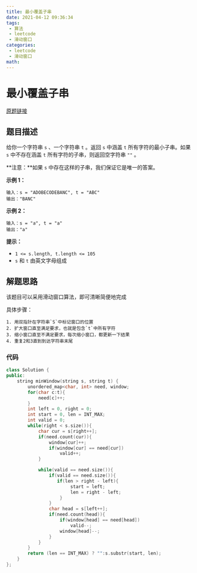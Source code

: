 ```yaml
---
title: 最小覆盖子串
date: 2021-04-12 09:36:34
tags:
 - 算法
 - leetcode
 - 滑动窗口
categories:
 - leetcode
 - 滑动窗口
math:
---
```


# 最小覆盖子串

[原题链接](https://leetcode-cn.com/problems/minimum-window-substring/)

## 题目描述

给你一个字符串 `s` 、一个字符串 `t` 。返回 `s` 中涵盖 `t` 所有字符的最小子串。如果 `s` 中不存在涵盖 `t` 所有字符的子串，则返回空字符串 `""` 。

**注意：**如果 `s` 中存在这样的子串，我们保证它是唯一的答案。

<!-- more -->

**示例 1：**

```
输入：s = "ADOBECODEBANC", t = "ABC"
输出："BANC"
```

**示例 2：**

```
输入：s = "a", t = "a"
输出："a"
```

 

**提示：**

- `1 <= s.length, t.length <= 105`
- `s` 和 `t` 由英文字母组成

## 解题思路

该题目可以采用滑动窗口算法，即可清晰简便地完成

具体步骤：

	1. 用双指针在字符串`S`中标记窗口的位置
 	2. 扩大窗口直至满足要求，也就是包含`t`中所有字符
 	3. 缩小窗口直至不满足要求，每次缩小窗口，都更新一下结果
 	4. 重复2和3直到到达字符串末尾

### 代码

```cpp
class Solution {
public:
    string minWindow(string s, string t) {
        unordered_map<char, int> need, window;
        for(char c:t){
            need[c]++;
        }
        int left = 0, right = 0;
        int start = 0, len = INT_MAX;
        int valid = 0;
        while(right < s.size()){
            char cur = s[right++];
            if(need.count(cur)){
                window[cur]++;
                if(window[cur] == need[cur])
                    valid++;
            }

            while(valid == need.size()){
                if(valid == need.size()){
                   if(len > right - left){
                        start = left;
                        len = right - left;
                    }
                }
                char head = s[left++];
                if(need.count(head)){
                    if(window[head] == need[head])
                        valid--;
                    window[head]--;
                }
            }
        }
        return (len == INT_MAX) ? "":s.substr(start, len);
    }
};
```

